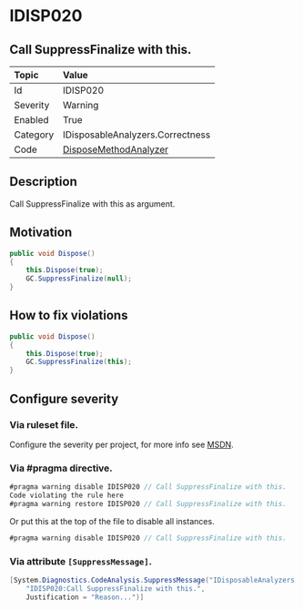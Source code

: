 # IDISP020
## Call SuppressFinalize with this.

| Topic    | Value
| :--      | :-- 
| Id       | IDISP020
| Severity | Warning
| Enabled  | True
| Category | IDisposableAnalyzers.Correctness
| Code     | [DisposeMethodAnalyzer]([DisposeMethodAnalyzer](https://github.com/DotNetAnalyzers/IDisposableAnalyzers/blob/master/IDisposableAnalyzers/Analyzers/DisposeMethodAnalyzer.cs))

## Description

Call SuppressFinalize with this as argument.

## Motivation

```cs
public void Dispose()
{
    this.Dispose(true);
    GC.SuppressFinalize(null);
}
```

## How to fix violations

```cs
public void Dispose()
{
    this.Dispose(true);
    GC.SuppressFinalize(this);
}
```

<!-- start generated config severity -->
## Configure severity

### Via ruleset file.

Configure the severity per project, for more info see [MSDN](https://msdn.microsoft.com/en-us/library/dd264949.aspx).

### Via #pragma directive.
```C#
#pragma warning disable IDISP020 // Call SuppressFinalize with this.
Code violating the rule here
#pragma warning restore IDISP020 // Call SuppressFinalize with this.
```

Or put this at the top of the file to disable all instances.
```C#
#pragma warning disable IDISP020 // Call SuppressFinalize with this.
```

### Via attribute `[SuppressMessage]`.

```C#
[System.Diagnostics.CodeAnalysis.SuppressMessage("IDisposableAnalyzers.Correctness", 
    "IDISP020:Call SuppressFinalize with this.", 
    Justification = "Reason...")]
```
<!-- end generated config severity -->
